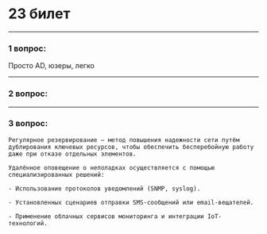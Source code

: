 # 23 билет

---

### 1 вопрос:
Просто AD, юзеры, легко

---

### 2 вопрос:

---

### 3 вопрос:
```text
Регулярное резервирование — метод повышения надежности сети путём дублирования ключевых ресурсов, чтобы обеспечить бесперебойную работу даже при отказе отдельных элементов.

Удалённое оповещение о неполадках осуществляется с помощью специализированных решений:

- Использование протоколов уведомлений (SNMP, syslog).

- Установленных сценариев отправки SMS-сообщений или email-вещателей.

- Применение облачных сервисов мониторинга и интеграции IoT-технологий.
```
